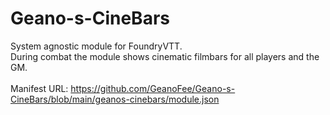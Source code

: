 # Geano-s-CineBars </br>
System agnostic module for FoundryVTT. </br>
During combat the module shows cinematic filmbars for all players and the GM. </br></br>
Manifest URL: https://github.com/GeanoFee/Geano-s-CineBars/blob/main/geanos-cinebars/module.json

